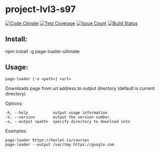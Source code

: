 # project-lvl3-s97

[![Code Climate](https://codeclimate.com/github/iskaldvind/project-lvl3-s97/badges/gpa.svg)](https://codeclimate.com/github/iskaldvind/project-lvl3-s97)
[![Test Coverage](https://codeclimate.com/github/iskaldvind/project-lvl3-s97/badges/coverage.svg)](https://codeclimate.com/github/iskaldvind/project-lvl3-s97/coverage)
[![Issue Count](https://codeclimate.com/github/iskaldvind/project-lvl3-s97/badges/issue_count.svg)](https://codeclimate.com/github/iskaldvind/project-lvl3-s97)
[![Build Status](https://travis-ci.org/iskaldvind/project-lvl3-s97.svg?branch=master)](https://travis-ci.org/iskaldvind/project-lvl3-s97) 

## Install:  
npm install -g page-loader-ultimate

## Usage:
```
page-loader [-o <path>] <url>
```
Downloads page from url address to output directory (default is current directory)

Options:

    -h, --help           output usage information
    -V, --version        output the version number
    -o, --output <path>  specify directory to download into
  
Examples:
  
    page-loader https://hexlet.io/courses
    page-loader --output /var/tmp https://google.com
